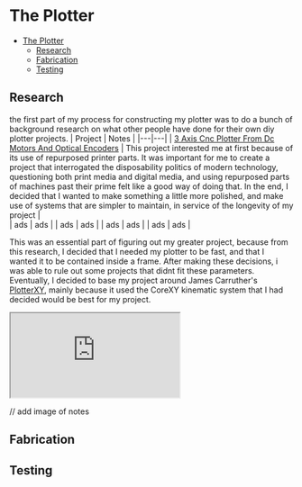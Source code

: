 # The Plotter
- [The Plotter](#the-plotter)
  - [Research](#research)
  - [Fabrication](#fabrication)
  - [Testing](#testing)

## Research
the first part of my process for constructing my plotter was to do a bunch of background research on what other people have done for their own diy plotter projects. 
| Project | Notes |
|---|---|
| [3 Axis Cnc Plotter From Dc Motors And Optical Encoders](https://www.instructables.com/3-AXIS-CNC-PLOTTER-FROM-DC-MOTORS-AND-OPTICAL-ENCO/) | This project interested me at first because of its use of repurposed printer parts. It was important for me to create a project that interrogated the disposability politics of modern technology, questioning both print media and digital media, and using repurposed parts of machines past their prime felt like a good way of doing that. In the end, I decided that I wanted to make something a little more polished, and make use of systems that are simpler to maintain, in service of the longevity of my project |  
| ads | ads | 
| ads | ads | 
| ads | ads | 
| ads | ads | 

This was an essential part of figuring out my greater project, because from this research, I decided that I needed my plotter to be fast, and that I wanted it to be contained inside a frame. After making these decisions, i was able to rule out some projects that didnt fit these parameters. Eventually, I decided to base my project around James Carruther's [PlotterXY](https://github.com/jamescarruthers/PlotterXY), mainly because it used the CoreXY kinematic system that I had decided would be best for my project. 
<iframe src="https://github.com/jamescarruthers/PlotterXY" title="PlotterXY" style="align:right"></iframe>


// add image of notes
## Fabrication
## Testing